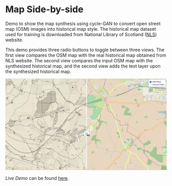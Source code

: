# Map Side-by-side

Demo to show the map synthesis using cycle-GAN to convert open street map (OSM) images into historical map style. The historical map dataset used for training is downloaded from National Library of Scotland ([NLS](https://maps.nls.uk/)) website. 

This demo provides three radio buttons to toggle between three views. The first view compares the OSM map with the real historical map obtained from NLS website. The second view compares the input OSM map with the synthesized historical map, and the second view adds the text layer upon the synthesized historical map. 

![screencast example](demo.gif)

*Live Demo* can be found [here](https://zekun-li.github.io/side-by-side/).

